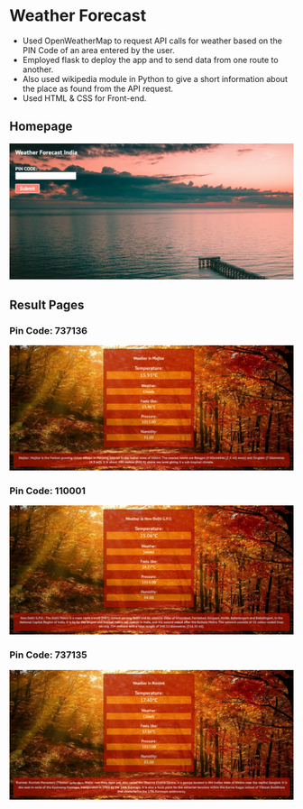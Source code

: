 
# Weather Forecast

* Used OpenWeatherMap to request API calls for weather based on the PIN Code of an area entered by the user. 
* Employed flask to deploy the app and to send data from one route to another.
* Also used wikipedia module in Python to give a short information about the place as found from the API request.
* Used HTML & CSS for Front-end. 
## Homepage

![Screenshot](HOME.PNG)

## Result Pages
### Pin Code: 737136
![Screenshot](Majitar.PNG)

### Pin Code: 110001
![Screenshot](Delhi.PNG)

### Pin Code: 737135

![Screenshot](Rumtek.PNG)



